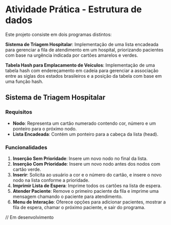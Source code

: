 # Atividade Prática - Estrutura de dados

Este projeto consiste em dois programas distintos:

**Sistema de Triagem Hospitalar**: Implementação de uma lista encadeada para gerenciar a fila de atendimento em um hospital, priorizando pacientes com base na urgência indicada por cartões amarelos e verdes.

**Tabela Hash para Emplacamento de Veículos**: Implementação de uma tabela hash com endereçamento em cadeia para gerenciar a associação entre as siglas dos estados brasileiros e a posição da tabela com base em uma função hash.

## Sistema de Triagem Hospitalar
### Requisitos

- **Nodo**: Representa um cartão numerado contendo cor, número e um ponteiro para o próximo nodo.
- **Lista Encadeada**: Contém um ponteiro para a cabeça da lista (head).

### Funcionalidades
1. **Inserção Sem Prioridade**: Insere um novo nodo no final da lista.
2. **Inserção Com Prioridade**: Insere um novo nodo antes dos nodos com cartão verde.
3. **Inserir**: Solicita ao usuário a cor e o número do cartão, e insere o novo nodo na lista conforme a prioridade.
4. **Imprimir Lista de Espera**: Imprime todos os cartões na lista de espera.
5. **Atender Paciente**: Remove o primeiro paciente da fila e imprime uma mensagem chamando o paciente para atendimento.
6. **Menu de Interação**: Oferece opções para adicionar pacientes, mostrar a fila de espera, chamar o próximo paciente, e sair do programa.

// Em desenvolvimento
